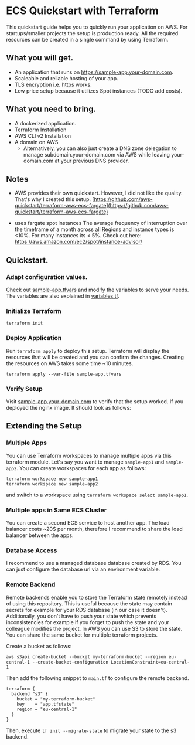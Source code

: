 # ECS Quickstart with Terraform
This quickstart guide helps you to quickly run your application on AWS. For startups/smaller projects the setup is production ready. All the required resources can be created in a single command by using Terraform.

## What you will get.
- An application that runs on https://sample-app.your-domain.com.
- Scaleable and reliable hosting of your app.
- TLS encryption i.e. https works. 
- Low price setup because it utilizes Spot instances (TODO add costs).

## What you need to bring.
- A dockerized application.
- Terraform Installation
- AWS CLI v2 Installation
- A domain on AWS
    - Alternatively, you can also just create a DNS zone delegation to manage subdomain.your-domain.com via AWS while leaving your-domain.com at your previous DNS provider.

## Notes 

- AWS provides their own quickstart. However, I did not like the quality. That's why I created this setup.
[https://github.com/aws-quickstart/terraform-aws-ecs-fargate](https://github.com/aws-quickstart/terraform-aws-ecs-fargate)


- uses fargate spot instances
The average frequency of interruption over the timeframe of a month across all Regions and instance types is <10%. For many instances its < 5%. Check out here: https://aws.amazon.com/ec2/spot/instance-advisor/

## Quickstart.

### Adapt configuration values.
Check out [sample-app.tfvars](sample-app.tfvars) and modify the variables to serve your needs. The variables are also explained in [variables.tf](variables.tf).

### Initialize Terraform
```
terraform init
```

### Deploy Application

Run `terraform apply` to deploy this setup. Terraform will display the resources that will be created and you can confirm the changes. Creating the resources on AWS takes some time ~10 minutes.

```
terraform apply --var-file sample-app.tfvars
```

### Verify Setup
Visit [sample-app.your-domain.com]() to verify that the setup worked. If you deployed the nginx image. It should look as follows:
[](images/nginx.jpg)

## Extending the Setup

### Multiple Apps
You can use Terraform workspaces to manage multiple apps via this terraform module. Let's say you want to manage `sample-app1` and `sample-app2`. You can create workspaces for each app as follows:

```
terraform workspace new sample-app1
terraform workspace new sample-app2
```

and switch to a workspace using `terraform workspace select sample-app1`.

### Multiple apps in Same ECS Cluster
You can create a second ECS service to host another app. The load balancer costs ~20$ per month, therefore I recommend to share the load balancer between the apps.

### Database Access
I recommend to use a managed database database created by RDS. You can just configure the database url via an environment variable.

### Remote Backend
Remote backends enable you to store the Terraform state remotely instead of using this repository. This is useful because the state may contain secrets for example for your RDS database (in our case it doesn't). Additionally, you don't have to push your state which prevents inconsistencies for example if you forget to push the state and your colleague modifies the project.
In AWS you can use S3 to store the state. You can share the same bucket for multiple terraform projects. 

Create a bucket as follows:

```
aws s3api create-bucket --bucket my-terraform-bucket --region eu-central-1 --create-bucket-configuration LocationConstraint=eu-central-1
```

Then add the following snippet to `main.tf` to configure the remote backend.

```
terraform {
  backend "s3" {
    bucket = "my-terraform-bucket"
    key    = "app.tfstate"
    region = "eu-central-1"
  }
}
```

Then, execute `tf init --migrate-state` to migrate your state to the s3 backend.
